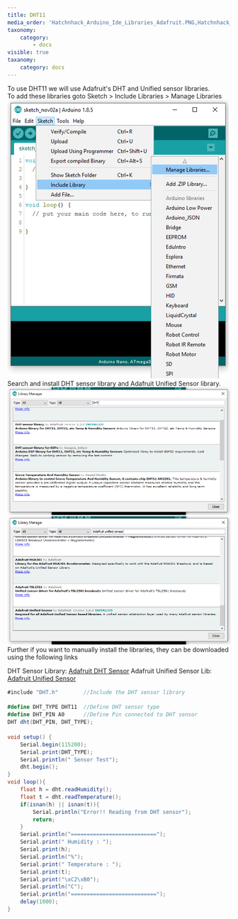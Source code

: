 ```yaml
---
title: DHT11
media_order: 'Hatchnhack_Arduino_Ide_Libraries_Adafruit.PNG,Hatchnhack_Arduino_Ide_Libraries_DHT11.PNG,Hatchnhack_Arduino_Ide_Libraries.PNG'
taxonomy:
    category:
        - docs
visible: true
taxanomy:
    category: docs
---
```


To use DHT11 we will use Adafruit's DHT and Unified sensor libraries.  
To add these libraries goto Sketch > Include Libraries > Manage Libraries
![Hatchnhack_Arduino_Ide_Libraries](Hatchnhack_Arduino_Ide_Libraries.PNG?classes=caption "Arduino IDE Manage Libraries")
Search and install DHT sensor library and Adafruit Unified Sensor library.
![Hatchnhack_Arduino_Ide_Libraries_DHT11](Hatchnhack_Arduino_Ide_Libraries_DHT11.PNG?classes=caption "Arduino IDE Install DHT11 Library")
![Hatchnhack_Arduino_Ide_Libraries_Adafruit](Hatchnhack_Arduino_Ide_Libraries_Adafruit.PNG?classes=caption "Arduino IDE Install Adafruit Unified Sensor Library")
Further if you want to manually install the libraries, they can be downloaded using the following links  

DHT Sensor Library: [Adafruit DHT Sensor](https://github.com/adafruit/DHT-sensor-library)
Adafruit Unified Sensor Lib: [Adafruit Unified Sensor](https://github.com/adafruit/Adafruit_Sensor)

```csharp
#include "DHT.h"		//Include the DHT sensor library

#define DHT_TYPE DHT11	//Define DHT sensor type
#define DHT_PIN A0		//Define Pin connected to DHT sensor
DHT dht(DHT_PIN, DHT_TYPE);

void setup() {
	Serial.begin(115200);
    Serial.print(DHT_TYPE);
    Serial.println(" Sensor Test");
    dht.begin();
}
void loop(){
	float h = dht.readHumidity();
    float t = dht.readTemperature();
    if(isnan(h) || isnan(t)){
    	Serial.println("Error!! Reading from DHT sensor");
        return;
    }
    Serial.println("===========================");
    Serial.print(" Humidity : ");
    Serial.print(h);
    Serial.println("%");
    Serial.print(" Temperature : ");
    Serial.print(t);
    Serial.print("\xC2\xB0");
    Serial.println("C");  
    Serial.println("===========================");
    delay(1000);
}
```